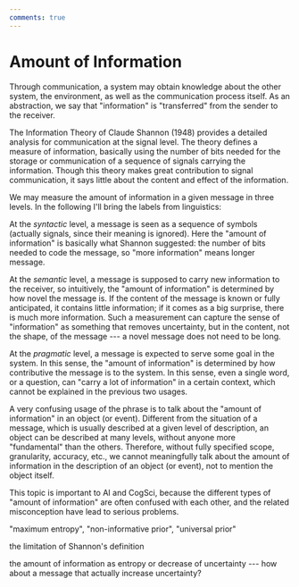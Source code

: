 ```yaml
---
comments: true
---
```


# Amount of Information

Through communication, a system may obtain knowledge about the other system, the environment, as well as the communication process itself. As an abstraction, we say that "information" is "transferred" from the sender to the receiver.

The Information Theory of Claude Shannon (1948) provides a detailed analysis for communication at the signal level. The theory defines a measure of information, basically using the number of bits needed for the storage or communication of a sequence of signals carrying the information. Though this theory makes great contribution to signal communication, it says little about the content and effect of the information.

We may measure the amount of information in a given message in three levels. In the following I'll bring the labels from linguistics:

At the _syntactic_ level, a message is seen as a sequence of symbols (actually signals, since their meaning is ignored). Here the "amount of information" is basically what Shannon suggested: the number of bits needed to code the message, so "more information" means longer message.

At the _semantic_ level, a message is supposed to carry new information to the receiver, so intuitively, the "amount of information" is determined by how novel the message is. If the content of the message is known or fully anticipated, it contains little information; if it comes as a big surprise, there is much more information. Such a measurement can capture the sense of "information" as something that removes uncertainty, but in the content, not the shape, of the message --- a novel message does not need to be long.

At the _pragmatic_ level, a message is expected to serve some goal in the system. In this sense, the "amount of information" is determined by how contributive the message is to the system. In this sense, even a single word, or a question, can "carry a lot of information" in a certain context, which cannot be explained in the previous two usages.

A very confusing usage of the phrase is to talk about the "amount of information" in an object (or event). Different from the situation of a message, which is usually described at a given level of description, an object can be described at many levels, without anyone more "fundamental" than the others. Therefore, without fully specified scope, granularity, accuracy, etc., we cannot meaningfully talk about the amount of information in the description of an object (or event), not to mention the object itself.

This topic is important to AI and CogSci, because the different types of "amount of information" are often confused with each other, and the related misconception have lead to serious problems.

"maximum entropy", "non-informative prior", "universal prior"

the limitation of Shannon's definition

the amount of information as entropy or decrease of uncertainty --- how about a message that actually increase uncertainty?
